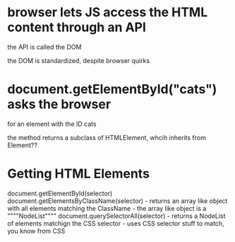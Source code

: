# browser lets JS access the HTML content through an API
the API is called the DOM

the DOM is standardized, despite browser quirks

# document.getElementById("cats") asks the browser
for an element with the ID cats

the method returns a subclass of HTMLElement, whcih inherits from Element??

# Getting HTML Elements
document.getElementById(selector)
document.getElementsByClassName(selector)
    - returns an array like object with all elements matching the ClassName
    - the array like object is a """"NodeList""""
document.querySelectorAll(selector)
    - returns a NodeList of elements matchign the CSS selector
    - uses CSS selector stuff to match, you know from CSS



